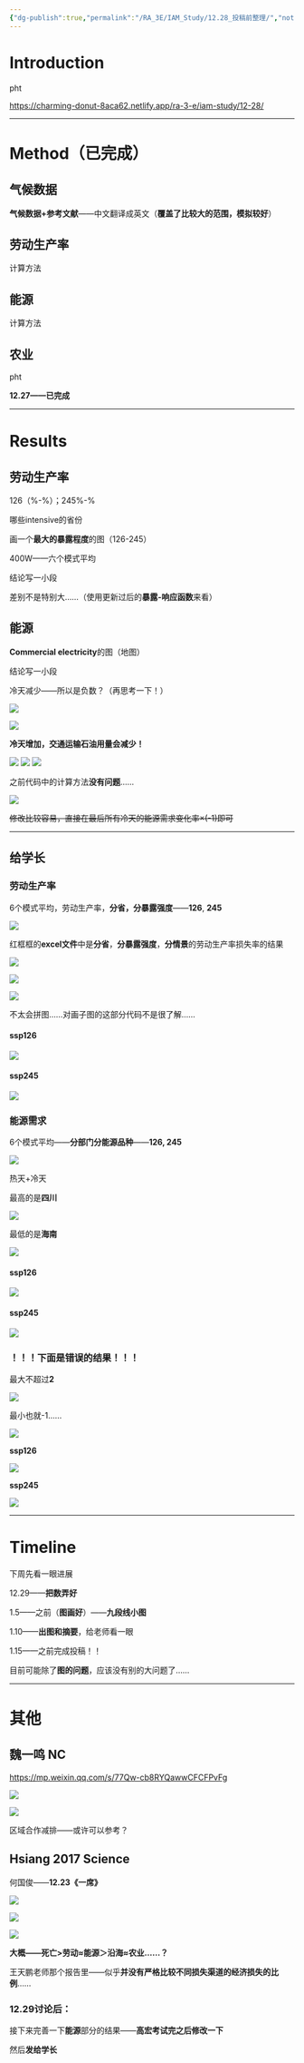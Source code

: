 ```yaml
---
{"dg-publish":true,"permalink":"/RA_3E/IAM_Study/12.28_投稿前整理/","noteIcon":"","created":"2024-01-26T20:11:23.418+08:00","updated":"2024-04-03T14:03:55.322+08:00"}
---
```



# Introduction

pht

https://charming-donut-8aca62.netlify.app/ra-3-e/iam-study/12-28/

---
# Method（已完成）

## 气候数据

**气候数据+参考文献**——中文翻译成英文（**覆盖了比较大的范围，模拟较好**）

## 劳动生产率

计算方法
## 能源

计算方法

## 农业

pht

**12.27——已完成**

---
# Results

## 劳动生产率

126（%-%）；245%-%

哪些intensive的省份

画一个**最大的暴露程度**的图（126-245）

400W——六个模式平均

结论写一小段

差别不是特别大……（使用更新过后的**暴露-响应函数**来看）

## 能源

**Commercial electricity**的图（地图）

结论写一小段

冷天减少——所以是负数？（再思考一下！）

![](/img/user/RA_3E/IAM_Study/pictures/12.28_投稿前整理_image_1.png)

![](/img/user/RA_3E/IAM_Study/pictures/12.28_投稿前整理_image_2.png)

**冷天增加，交通运输石油用量会减少！**

![](/img/user/RA_3E/IAM_Study/pictures/12.28_投稿前整理_image_3.png)
![](/img/user/RA_3E/IAM_Study/pictures/12.28_投稿前整理_image_4.png)
![](/img/user/RA_3E/IAM_Study/pictures/12.28_投稿前整理_image_5.png)

之前代码中的计算方法**没有问题**……

![](/img/user/RA_3E/IAM_Study/pictures/12.28_投稿前整理_image_6.jpg)

~~修改比较容易，直接在最后所有冷天的能源需求变化率×(-1)即可~~

---
## 给学长

### 劳动生产率

6个模式平均，劳动生产率，**分省，分暴露强度**——**126**, **245**

![](/img/user/RA_3E/IAM_Study/pictures/12.28_投稿前整理_image_7.png)

红框框的**excel文件**中是**分省**，**分暴露强度**，**分情景**的劳动生产率损失率的结果

![](/img/user/RA_3E/IAM_Study/pictures/12.28_投稿前整理_image_8.png)

![](/img/user/RA_3E/IAM_Study/pictures/12.28_投稿前整理_image_9.png)

![](/img/user/RA_3E/IAM_Study/pictures/12.28_投稿前整理_image_10.png)

不太会拼图……对画子图的这部分代码不是很了解……

#### **ssp126**

![](/img/user/RA_3E/IAM_Study/pictures/12.28_投稿前整理_image_11.png)

#### **ssp245**

![](/img/user/RA_3E/IAM_Study/pictures/12.28_投稿前整理_image_12.png)

### 能源需求

6个模式平均——**分部门分能源品种**——**126, 245**

![](/img/user/RA_3E/IAM_Study/pictures/12.28_投稿前整理_image_13.png)

热天+冷天

最高的是**四川**

![](/img/user/RA_3E/IAM_Study/pictures/12.28_投稿前整理_image_14.png)

最低的是**海南**

![](/img/user/RA_3E/IAM_Study/pictures/12.28_投稿前整理_image_15.png)

#### **ssp126**

![](/img/user/RA_3E/IAM_Study/pictures/12.28_投稿前整理_image_16.png)

#### **ssp245**

![](/img/user/RA_3E/IAM_Study/pictures/12.28_投稿前整理_image_17.png)

### **！！！下面是错误的结果！！！**


最大不超过**2**

![](/img/user/RA_3E/IAM_Study/pictures/12.28_投稿前整理_image_18.png)

最小也就-1……

![](/img/user/RA_3E/IAM_Study/pictures/12.28_投稿前整理_image_19.png)

**ssp126**

![](/img/user/RA_3E/IAM_Study/pictures/12.28_投稿前整理_image_20.png)


**ssp245**


![](/img/user/RA_3E/IAM_Study/pictures/12.28_投稿前整理_image_21.png)

---
# Timeline

下周先看一眼进展

12.29——**把数弄好**

1.5——之前（**图画好**）——**九段线小图**

1.10——**出图和摘要**，给老师看一眼

1.15——之前完成投稿！！




目前可能除了**图的问题**，应该没有别的大问题了……

---
# 其他

## **魏一鸣 NC**

https://mp.weixin.qq.com/s/77Qw-cb8RYQawwCFCFPvFg

![](/img/user/RA_3E/IAM_Study/pictures/12.28_投稿前整理_image_22.png)

![](/img/user/RA_3E/IAM_Study/pictures/12.28_投稿前整理_image_23.png)

区域合作减排——或许可以参考？


## **Hsiang 2017 Science**

何国俊——**12.23《一席》**

![](/img/user/RA_3E/IAM_Study/pictures/12.28_投稿前整理_image_24.jpg)

![](/img/user/RA_3E/IAM_Study/pictures/12.28_投稿前整理_image_25.png)

![](/img/user/RA_3E/IAM_Study/pictures/12.28_投稿前整理_image_26.png)

**大概——死亡>劳动≈能源＞沿海≈农业……？**

王天鹏老师那个报告里——似乎**并没有严格比较不同损失渠道的经济损失的比例**……


### 12.29讨论后：

接下来完善一下**能源**部分的结果——**高宏考试完之后修改一下**

然后**发给学长**


